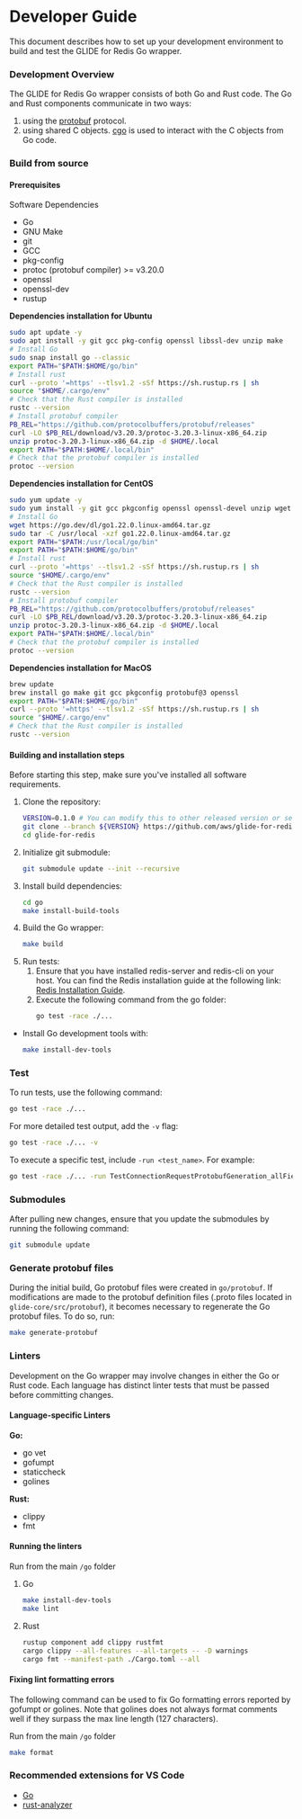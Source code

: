 # Developer Guide

This document describes how to set up your development environment to build and test the GLIDE for Redis Go wrapper.

### Development Overview

The GLIDE for Redis Go wrapper consists of both Go and Rust code. The Go and Rust components communicate in two ways:
1. using the [protobuf](https://github.com/protocolbuffers/protobuf) protocol.
2. using shared C objects. [cgo](https://pkg.go.dev/cmd/cgo) is used to interact with the C objects from Go code.

### Build from source

#### Prerequisites

Software Dependencies

-   Go
-   GNU Make
-   git
-   GCC
-   pkg-config
-   protoc (protobuf compiler) >= v3.20.0
-   openssl
-   openssl-dev
-   rustup


**Dependencies installation for Ubuntu**

```bash
sudo apt update -y
sudo apt install -y git gcc pkg-config openssl libssl-dev unzip make
# Install Go
sudo snap install go --classic
export PATH="$PATH:$HOME/go/bin"
# Install rust
curl --proto '=https' --tlsv1.2 -sSf https://sh.rustup.rs | sh
source "$HOME/.cargo/env"
# Check that the Rust compiler is installed
rustc --version
# Install protobuf compiler
PB_REL="https://github.com/protocolbuffers/protobuf/releases"
curl -LO $PB_REL/download/v3.20.3/protoc-3.20.3-linux-x86_64.zip
unzip protoc-3.20.3-linux-x86_64.zip -d $HOME/.local
export PATH="$PATH:$HOME/.local/bin"
# Check that the protobuf compiler is installed
protoc --version
```

**Dependencies installation for CentOS**

```bash
sudo yum update -y
sudo yum install -y git gcc pkgconfig openssl openssl-devel unzip wget tar
# Install Go
wget https://go.dev/dl/go1.22.0.linux-amd64.tar.gz
sudo tar -C /usr/local -xzf go1.22.0.linux-amd64.tar.gz
export PATH="$PATH:/usr/local/go/bin"
export PATH="$PATH:$HOME/go/bin"
# Install rust
curl --proto '=https' --tlsv1.2 -sSf https://sh.rustup.rs | sh
source "$HOME/.cargo/env"
# Check that the Rust compiler is installed
rustc --version
# Install protobuf compiler
PB_REL="https://github.com/protocolbuffers/protobuf/releases"
curl -LO $PB_REL/download/v3.20.3/protoc-3.20.3-linux-x86_64.zip
unzip protoc-3.20.3-linux-x86_64.zip -d $HOME/.local
export PATH="$PATH:$HOME/.local/bin"
# Check that the protobuf compiler is installed
protoc --version
```

**Dependencies installation for MacOS**

```bash
brew update
brew install go make git gcc pkgconfig protobuf@3 openssl
export PATH="$PATH:$HOME/go/bin"
curl --proto '=https' --tlsv1.2 -sSf https://sh.rustup.rs | sh
source "$HOME/.cargo/env"
# Check that the Rust compiler is installed
rustc --version
```

#### Building and installation steps

Before starting this step, make sure you've installed all software requirements.

1. Clone the repository:
    ```bash
    VERSION=0.1.0 # You can modify this to other released version or set it to "main" to get the unstable branch
    git clone --branch ${VERSION} https://github.com/aws/glide-for-redis.git
    cd glide-for-redis
    ```
2. Initialize git submodule:
    ```bash
    git submodule update --init --recursive
    ```
3. Install build dependencies:
    ```bash
    cd go
    make install-build-tools
    ```
4. Build the Go wrapper:
    ```bash
    make build
    ```
5. Run tests:
    1. Ensure that you have installed redis-server and redis-cli on your host. You can find the Redis installation guide at the following link: [Redis Installation Guide](https://redis.io/docs/install/install-redis/install-redis-on-linux/).
    2. Execute the following command from the go folder:
        ```bash
        go test -race ./...
        ```

-   Install Go development tools with:

    ```bash
    make install-dev-tools
    ```

### Test

To run tests, use the following command:

```bash
go test -race ./...
```

For more detailed test output, add the `-v` flag:

```bash
go test -race ./... -v
```

To execute a specific test, include `-run <test_name>`. For example:

```bash
go test -race ./... -run TestConnectionRequestProtobufGeneration_allFieldsSet -v
```

### Submodules

After pulling new changes, ensure that you update the submodules by running the following command:

```bash
git submodule update
```

### Generate protobuf files

During the initial build, Go protobuf files were created in `go/protobuf`. If modifications are made to the protobuf definition files (.proto files located in `glide-core/src/protobuf`), it becomes necessary to regenerate the Go protobuf files. To do so, run:

```bash
make generate-protobuf
```


### Linters

Development on the Go wrapper may involve changes in either the Go or Rust code. Each language has distinct linter tests that must be passed before committing changes.

#### Language-specific Linters

**Go:**

-   go vet
-   gofumpt
-   staticcheck
-   golines

**Rust:**

-   clippy
-   fmt

#### Running the linters

Run from the main `/go` folder

1. Go
    ```bash
    make install-dev-tools
    make lint
    ```
2. Rust
    ```bash
    rustup component add clippy rustfmt
    cargo clippy --all-features --all-targets -- -D warnings
    cargo fmt --manifest-path ./Cargo.toml --all
    ```

#### Fixing lint formatting errors

The following command can be used to fix Go formatting errors reported by gofumpt or golines. Note that golines does not always format comments well if they surpass the max line length (127 characters).

Run from the main `/go` folder

```bash
make format
```

### Recommended extensions for VS Code

-   [Go](https://marketplace.visualstudio.com/items?itemName=golang.Go)
-   [rust-analyzer](https://marketplace.visualstudio.com/items?itemName=rust-lang.rust-analyzer)
